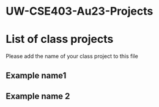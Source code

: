 # UW-CSE403-Au23-Projects
# List of class projects

Please add the name of your class project to this file

## Example name1

## Example name 2